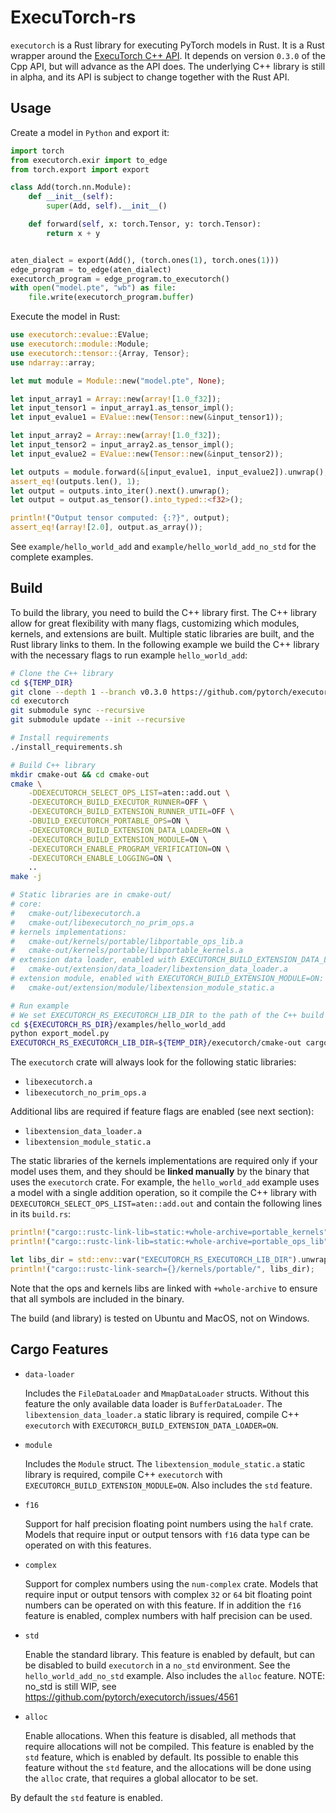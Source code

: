 # ExecuTorch-rs

`executorch` is a Rust library for executing PyTorch models in Rust.
It is a Rust wrapper around the [ExecuTorch C++ API](https://pytorch.org/executorch).
It depends on version `0.3.0` of the Cpp API, but will advance as the API does.
The underlying C++ library is still in alpha, and its API is subject to change together with the Rust API.

## Usage
Create a model in `Python` and export it:
```python
import torch
from executorch.exir import to_edge
from torch.export import export

class Add(torch.nn.Module):
    def __init__(self):
        super(Add, self).__init__()

    def forward(self, x: torch.Tensor, y: torch.Tensor):
        return x + y


aten_dialect = export(Add(), (torch.ones(1), torch.ones(1)))
edge_program = to_edge(aten_dialect)
executorch_program = edge_program.to_executorch()
with open("model.pte", "wb") as file:
    file.write(executorch_program.buffer)
```
Execute the model in Rust:
```rust
use executorch::evalue::EValue;
use executorch::module::Module;
use executorch::tensor::{Array, Tensor};
use ndarray::array;

let mut module = Module::new("model.pte", None);

let input_array1 = Array::new(array![1.0_f32]);
let input_tensor1 = input_array1.as_tensor_impl();
let input_evalue1 = EValue::new(Tensor::new(&input_tensor1));

let input_array2 = Array::new(array![1.0_f32]);
let input_tensor2 = input_array2.as_tensor_impl();
let input_evalue2 = EValue::new(Tensor::new(&input_tensor2));

let outputs = module.forward(&[input_evalue1, input_evalue2]).unwrap();
assert_eq!(outputs.len(), 1);
let output = outputs.into_iter().next().unwrap();
let output = output.as_tensor().into_typed::<f32>();

println!("Output tensor computed: {:?}", output);
assert_eq!(array![2.0], output.as_array());
```
See `example/hello_world_add` and `example/hello_world_add_no_std` for the complete examples.

## Build
To build the library, you need to build the C++ library first.
The C++ library allow for great flexibility with many flags, customizing which modules, kernels, and extensions are built.
Multiple static libraries are built, and the Rust library links to them.
In the following example we build the C++ library with the necessary flags to run example `hello_world_add`:
```bash
# Clone the C++ library
cd ${TEMP_DIR}
git clone --depth 1 --branch v0.3.0 https://github.com/pytorch/executorch.git
cd executorch
git submodule sync --recursive
git submodule update --init --recursive

# Install requirements
./install_requirements.sh

# Build C++ library
mkdir cmake-out && cd cmake-out
cmake \
    -DDEXECUTORCH_SELECT_OPS_LIST=aten::add.out \
    -DEXECUTORCH_BUILD_EXECUTOR_RUNNER=OFF \
    -DEXECUTORCH_BUILD_EXTENSION_RUNNER_UTIL=OFF \
    -DBUILD_EXECUTORCH_PORTABLE_OPS=ON \
    -DEXECUTORCH_BUILD_EXTENSION_DATA_LOADER=ON \
    -DEXECUTORCH_BUILD_EXTENSION_MODULE=ON \
    -DEXECUTORCH_ENABLE_PROGRAM_VERIFICATION=ON \
    -DEXECUTORCH_ENABLE_LOGGING=ON \
    ..
make -j

# Static libraries are in cmake-out/
# core:
#   cmake-out/libexecutorch.a
#   cmake-out/libexecutorch_no_prim_ops.a
# kernels implementations:
#   cmake-out/kernels/portable/libportable_ops_lib.a
#   cmake-out/kernels/portable/libportable_kernels.a
# extension data loader, enabled with EXECUTORCH_BUILD_EXTENSION_DATA_LOADER=ON:
#   cmake-out/extension/data_loader/libextension_data_loader.a
# extension module, enabled with EXECUTORCH_BUILD_EXTENSION_MODULE=ON:
#   cmake-out/extension/module/libextension_module_static.a

# Run example
# We set EXECUTORCH_RS_EXECUTORCH_LIB_DIR to the path of the C++ build output
cd ${EXECUTORCH_RS_DIR}/examples/hello_world_add
python export_model.py
EXECUTORCH_RS_EXECUTORCH_LIB_DIR=${TEMP_DIR}/executorch/cmake-out cargo run
```

The `executorch` crate will always look for the following static libraries:
- `libexecutorch.a`
- `libexecutorch_no_prim_ops.a`

Additional libs are required if feature flags are enabled (see next section):
- `libextension_data_loader.a`
- `libextension_module_static.a`

The static libraries of the kernels implementations are required only if your model uses them, and they should be **linked manually** by the binary that uses the `executorch` crate.
For example, the `hello_world_add` example uses a model with a single addition operation, so it compile the C++ library with `DEXECUTORCH_SELECT_OPS_LIST=aten::add.out` and contain the following lines in its `build.rs`:
```rust
println!("cargo::rustc-link-lib=static:+whole-archive=portable_kernels");
println!("cargo::rustc-link-lib=static:+whole-archive=portable_ops_lib");

let libs_dir = std::env::var("EXECUTORCH_RS_EXECUTORCH_LIB_DIR").unwrap();
println!("cargo::rustc-link-search={}/kernels/portable/", libs_dir);
```
Note that the ops and kernels libs are linked with `+whole-archive` to ensure that all symbols are included in the binary.

The build (and library) is tested on Ubuntu and MacOS, not on Windows.

## Cargo Features
- `data-loader`

    Includes the `FileDataLoader` and `MmapDataLoader` structs. Without this feature the only available data loader is `BufferDataLoader`. The `libextension_data_loader.a` static library is required, compile C++ `executorch` with `EXECUTORCH_BUILD_EXTENSION_DATA_LOADER=ON`.

- `module`

    Includes the `Module` struct. The `libextension_module_static.a` static library is required, compile C++ `executorch` with `EXECUTORCH_BUILD_EXTENSION_MODULE=ON`.
    Also includes the `std` feature.

- `f16`

    Support for half precision floating point numbers using the `half` crate. Models that require input or output tensors with `f16` data type can be operated on with this features.

- `complex`

    Support for complex numbers using the `num-complex` crate. Models that require input or output tensors with complex `32` or `64` bit floating point numbers can be operated on with this feature. If in addition the `f16` feature is enabled, complex numbers with half precision can be used.

- `std`

    Enable the standard library. This feature is enabled by default, but can be disabled to build `executorch` in a `no_std` environment.
    See the `hello_world_add_no_std` example.
    Also includes the `alloc` feature.
    NOTE: no_std is still WIP, see https://github.com/pytorch/executorch/issues/4561

- `alloc`

    Enable allocations.
    When this feature is disabled, all methods that require allocations will not be compiled.
    This feature is enabled by the `std` feature, which is enabled by default.
    Its possible to enable this feature without the `std` feature, and the allocations will be done using the `alloc` crate, that requires a global allocator to be set.

By default the `std` feature is enabled.
